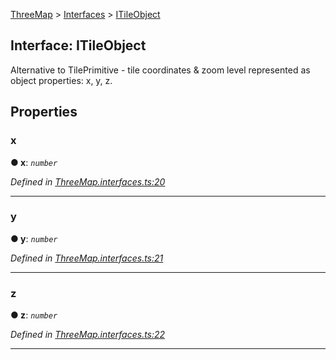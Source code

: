 [ThreeMap](api-readme.md) > [Interfaces](api-modules-interfaces.md) > [ITileObject](api-interfaces-interfaces.itileobject.md)



## Interface: ITileObject


Alternative to TilePrimitive - tile coordinates & zoom level represented as object properties: x, y, z.


## Properties
<a id="x"></a>

###  x

**●  x**:  *`number`* 

*Defined in [ThreeMap.interfaces.ts:20](https://github.com/areknawo/ThreeMap/blob/master/src/ThreeMap.interfaces.ts#L20)*





___

<a id="y"></a>

###  y

**●  y**:  *`number`* 

*Defined in [ThreeMap.interfaces.ts:21](https://github.com/areknawo/ThreeMap/blob/master/src/ThreeMap.interfaces.ts#L21)*





___

<a id="z"></a>

###  z

**●  z**:  *`number`* 

*Defined in [ThreeMap.interfaces.ts:22](https://github.com/areknawo/ThreeMap/blob/master/src/ThreeMap.interfaces.ts#L22)*





___


